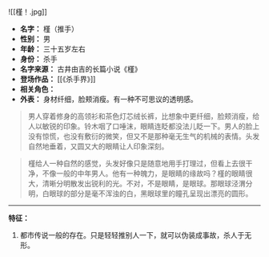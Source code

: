 
![[槿！.jpg]]

- **名字：** 槿（推手）
- **性别：** 男
- **年龄：** 三十五岁左右
- **身份：** 杀手
- **名字来源：** 古井由吉的长篇小说《槿》
- **登场作品：** [[《杀手界》]] 
- **相关角色：** 
- **外表：** 身材纤细，脸颊消瘦。有一种不可思议的透明感。

> 男人穿着修身的高领衫和茶色灯芯绒长裤，比想象中更纤细，脸颊消瘦，给人以敏锐的印象。铃木咽了口唾沫，眼睛连眨都没法儿眨一下。男人的脸上没有惊慌，也没有敷衍的微笑，但又不是那种毫无生气的机械的表情。头发自然地垂着，又圆又大的眼睛让人印象深刻。

> 槿给人一种自然的感觉，头发好像只是随意地用手打理过，但看上去很干净，不像一般的中年男人。他有一种魄力，是眼睛的缘故吗？槿的眼睛很大，清晰分明散发出锐利的光。不对，不是眼睛，是眼球。那眼球泾渭分明，白眼球的部分是毫不浑浊的白，黑眼球里的瞳孔呈现出漂亮的圆形。

---

**特征：** 

1. 都市传说一般的存在。只是轻轻推别人一下，就可以伪装成事故，杀人于无形。

